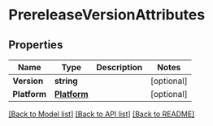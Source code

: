 # PrereleaseVersionAttributes

## Properties

Name | Type | Description | Notes
------------ | ------------- | ------------- | -------------
**Version** | **string** |  | [optional] 
**Platform** | [**Platform**](Platform.md) |  | [optional] 

[[Back to Model list]](../README.md#documentation-for-models) [[Back to API list]](../README.md#documentation-for-api-endpoints) [[Back to README]](../README.md)


